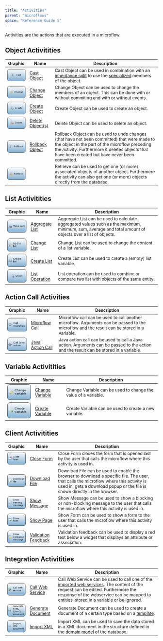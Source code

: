 ```yaml
---
title: "Activities"
parent: "microflows"
space: "Reference Guide 5"
---
```



Activities are the actions that are executed in a microflow.

## Object Activitities

Graphic | Name | Description
----- | ---- | ----
[![](attachments/819203/918013.png)](/refguide5/cast-object)      | [Cast Object](/refguide5/cast-object)           | Cast Object can be used in combination with an [inheritance split](/refguide5/inheritance-split) to use the [specialized](/refguide5/entities) members of the object.
[![](attachments/819203/917661.png)](/refguide5/change-object)    | [Change Object](/refguide5/change-object)       | Change Object can be used to change the members of an object. This can be done with or without commiting and with or without events.
[![](attachments/819203/917756.png)](/refguide5/create-object)    | [Create Object](/refguide5/create-object)       | Create Object can be used to create an object.
[![](attachments/819203/918191.png)](/refguide5/deleting-objects) | [Delete Object(s)](/refguide5/deleting-objects) | Delete Object can be used to delete an object.
[![](attachments/819203/918119.png)](/refguide5/rollback-object)  | [Rollback Object](/refguide5/rollback-object)   | Rollback Object can be used to undo changes (that have not been committed) that were made to the object in the part of the microflow preceding the activity. Furthermore it deletes objects that have been created but have never been committed.
[![](attachments/819203/917866.png)](/refguide5/retrieve)         | <Retrieve>                           | Retrieve can be used to get one (or more) associated objects of another object. Furthermore the activity can also get one (or more) objects directly from the database.


## List Activitities

Graphic | Name | Description
----- | ---- | ----
[![](attachments/819203/918028.png)](/refguide5/aggregate-list) | [Aggregate List](/refguide5/aggregate-list) | Aggregate List can be used to calculate aggregated values such as the maximum, minimum, sum, average and total amount of objects over a list of objects.
[![](attachments/819203/918007.png)](/refguide5/change-list)    | [Change List](/refguide5/change-list)       | Change List can be used to change the content of a list variable.
[![](attachments/819203/918009.png)](/refguide5/create-list)    | [Create List](/refguide5/create-list)       | Create List can be used to create a (empty) list variable.
[![](attachments/819203/917792.png)](/refguide5/list-operation) | [List Operation](/refguide5/list-operation) | List operation can be used to combine or compare two list with objects of the same entity.


## Action Call Activities

Graphic | Name | Description
----- | ---- | ----
[![](attachments/819203/918001.png)](/refguide5/microflow-call)   | [Microflow Call](/refguide5/microflow-call)     | Microflow call can be used to call another microflow. Arguments can be passed to the microflow and the result can be stored in a variable.
[![](attachments/819203/918018.png)](/refguide5/java-action-call) | [Java Action Call](/refguide5/java-action-call) | Java action call can be used to call a Java action. Arguments can be passed to the action and the result can be stored in a variable.


## Variable Activitities

Graphic | Name | Description
----- | ---- | ----
[![](attachments/819203/918011.png)](/refguide5/change-variable) | [Change Variable](/refguide5/change-variable) | Change Variable can be used to change the value of a variable.
[![](attachments/819203/918110.png)](/refguide5/create-variable) | [Create Variable](/refguide5/create-variable) | Create Variable can be used to create a new variable.


## Client Activitities

Graphic | Name | Description
----- | ---- | ----
[![](attachments/819203/918114.png)](/refguide5/close-form)          | [Close Form](/refguide5/close-form)                   | Close Form closes the form that is opened last by the user that calls the microflow where this activity is used in.
[![](attachments/819203/918108.png)](/refguide5/download-file)       | [Download File](/refguide5/download-file)             | Download File can be used to enable the browser to download a specific file. The user, that calls the microflow where this activity is used in, gets a download popup or the file is shown directly in the browser.
[![](attachments/819203/918099.png)](/refguide5/show-message)        | [Show Message](/refguide5/show-message)               | Show Message can be used to show a blocking or non-blocking message to the user that calls the microflow where this activity is used in.
[![](attachments/819203/917544.png)](/refguide5/show-page)           | [Show Page](/refguide5/show-page)                     | Show Form can be used to show a form to the user that calls the microflow where this activity is used in.
[![](attachments/819203/918097.png)](/refguide5/validation-feedback) | [Validation Feedback](/refguide5/validation-feedback) | Validation feedback can be used to display a red text below a widget that displays an attribute or association.


## Integration Activitities

Graphic | Name | Description
----- | ---- | ----
[![](attachments/819203/918003.png)](/refguide5/call-web-service)  | [Call Web Service](/refguide5/call-web-service)   | Call Web Service can be used to call one of the [imported web services](/refguide5/consumed-web-services). The content of the request can be edited. Furthermore the response of the webservice can be mapped to entities, stored in a variable or be ignored.
[![](attachments/819203/918124.png)](/refguide5/generate-document) | [Generate Document](/refguide5/generate-document) | Generate Document can be used to create a document of a certain type based on a [template](/refguide5/document-templates).
[![](attachments/819203/918121.png)](/refguide5/import-xml)        | [Import XML](/refguide5/import-xml)               | Import XML can be used to save the data stored in a XML document in the structure defined in the [domain model](/refguide5/domain-model) of the database.
